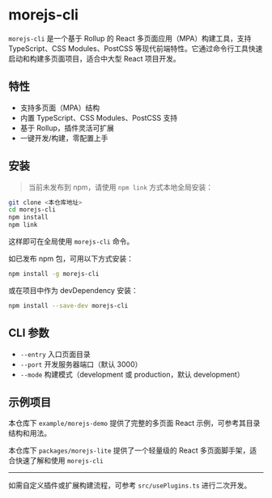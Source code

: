 # morejs-cli

`morejs-cli` 是一个基于 Rollup 的 React 多页面应用（MPA）构建工具，支持 TypeScript、CSS Modules、PostCSS 等现代前端特性。它通过命令行工具快速启动和构建多页面项目，适合中大型 React 项目开发。

## 特性

- 支持多页面（MPA）结构
- 内置 TypeScript、CSS Modules、PostCSS 支持
- 基于 Rollup，插件灵活可扩展
- 一键开发/构建，零配置上手

## 安装

> 当前未发布到 npm，请使用 `npm link` 方式本地全局安装：

```bash
git clone <本仓库地址>
cd morejs-cli
npm install
npm link
```

这样即可在全局使用 `morejs-cli` 命令。

如已发布 npm 包，可用以下方式安装：

```bash
npm install -g morejs-cli
```

或在项目中作为 devDependency 安装：

```bash
npm install --save-dev morejs-cli
```

## CLI 参数

- `--entry` 入口页面目录
- `--port` 开发服务器端口（默认 3000）
- `--mode` 构建模式（development 或 production，默认 development）

## 示例项目

本仓库下 `example/morejs-demo` 提供了完整的多页面 React 示例，可参考其目录结构和用法。

本仓库下 `packages/morejs-lite` 提供了一个轻量级的 React 多页面脚手架，适合快速了解和使用 `morejs-cli`

---

如需自定义插件或扩展构建流程，可参考 `src/usePlugins.ts` 进行二次开发。
